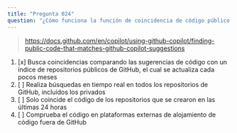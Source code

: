 ```yaml
---
title: "Pregunta 024"
question: "¿Cómo funciona la función de coincidencia de código público de GitHub Copilot?"
---
```


> https://docs.github.com/en/copilot/using-github-copilot/finding-public-code-that-matches-github-copilot-suggestions 
1. [x] Busca coincidencias comparando las sugerencias de código con un índice de repositorios públicos de GitHub, el cual se actualiza cada pocos meses
1. [ ] Realiza búsquedas en tiempo real en todos los repositorios de GitHub, incluidos los privados
1. [ ] Solo coincide el código de los repositorios que se crearon en las últimas 24 horas
1. [ ] Comprueba el código en plataformas externas de alojamiento de código fuera de GitHub
